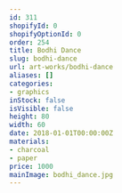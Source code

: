```yaml
---
id: 311
shopifyId: 0
shopifyOptionId: 0
order: 254
title: Bodhi Dance
slug: bodhi-dance
url: art-works/bodhi-dance
aliases: []
categories:
- graphics
inStock: false
isVisible: false
height: 80
width: 60
date: 2018-01-01T00:00:00Z
materials:
- charcoal
- paper
price: 1000
mainImage: bodhi_dance.jpg
---
```

